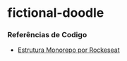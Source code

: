 # fictional-doodle




### Referências de Codigo
- [Estrutura Monorepo por Rockeseat](https://github.com/rocketseat-content/youtube-monorepo)
